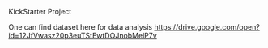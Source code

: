KickStarter Project

One can find dataset here for data analysis
https://drive.google.com/open?id=12JfVwasz20p3euTStEwtDOJnobMelP7v
